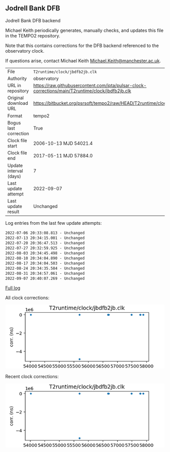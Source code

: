 
## Jodrell Bank DFB

Jodrell Bank DFB backend

Michael Keith periodically generates, manually checks, and updates
this file in the TEMPO2 repository.

Note that this contains corrections for the DFB backend referenced
to the observatory clock.

If questions arise, contact Michael Keith
<Michael.Keith@manchester.ac.uk>.

|     |     |
|:--- |:--- |
| File | `T2runtime/clock/jbdfb2jb.clk` |
| Authority | observatory |
| URL in repository | <https://raw.githubusercontent.com/ipta/pulsar-clock-corrections/main/T2runtime/clock/jbdfb2jb.clk> |
| Original download URL | <https://bitbucket.org/psrsoft/tempo2/raw/HEAD/T2runtime/clock/jbdfb2jb.clk> |
| Format | tempo2 |
| Bogus last correction | True |
| Clock file start | 2006-10-13 MJD 54021.4 |
| Clock file end | 2017-05-11 MJD 57884.0 |
| Update interval (days) | 7 |
| Last update attempt | 2022-09-07 |
| Last update result | Unchanged |

Log entries from the last few update attempts:
```
2022-07-06 20:33:08.813 - Unchanged
2022-07-13 20:34:15.001 - Unchanged
2022-07-20 20:36:47.513 - Unchanged
2022-07-27 20:32:59.925 - Unchanged
2022-08-03 20:34:45.498 - Unchanged
2022-08-10 20:34:04.890 - Unchanged
2022-08-17 20:34:04.503 - Unchanged
2022-08-24 20:34:35.584 - Unchanged
2022-08-31 20:34:57.061 - Unchanged
2022-09-07 20:40:07.269 - Unchanged
```
[Full log](https://raw.githubusercontent.com/ipta/pulsar-clock-corrections/main/log/T2runtime/clock/jbdfb2jb.clk.log)


All clock corrections:

![plot of all clock corrections](jbdfb2jb.clk.png "All corrections")

Recent clock corrections:

![plot of recent clock corrections](jbdfb2jb.clk.short.png "Recent corrections")

